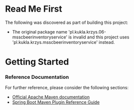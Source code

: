 # Read Me First
The following was discovered as part of building this project:

* The original package name 'pl.kukla.krzys.06-msscbeerinventoryservice' is invalid and this project uses 'pl.kukla.krzys.msscbeerinventoryservice' instead.

# Getting Started

### Reference Documentation
For further reference, please consider the following sections:

* [Official Apache Maven documentation](https://maven.apache.org/guides/index.html)
* [Spring Boot Maven Plugin Reference Guide](https://docs.spring.io/spring-boot/docs/2.2.4.RELEASE/maven-plugin/)

